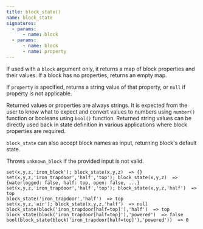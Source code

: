 ```yaml
---
title: block_state()
name: block_state
signatures:
  - params:
      - name: block
  - params:
      - name: block
      - name: property
---
```


If used with a `block` argument only, it returns a map of block properties and
their values. If a block has no properties, returns an empty map.

If `property` is specified, returns a string value of that property, or `null`
if property is not applicable.

Returned values or properties are always strings. It is expected from the user
to know what to expect and convert values to numbers using `number()` function
or booleans using `bool()` function. Returned string values can be directly used
back in state definition in various applications where block properties are
required.

`block_state` can also accept block names as input, returning block's default
state.

Throws `unknown_block` if the provided input is not valid.

```scarpet
set(x,y,z,'iron_block'); block_state(x,y,z)  => {}
set(x,y,z,'iron_trapdoor','half','top'); block_state(x,y,z)  => {waterlogged: false, half: top, open: false, ...}
set(x,y,z,'iron_trapdoor','half','top'); block_state(x,y,z,'half')  => top
block_state('iron_trapdoor','half')  => top
set(x,y,z,'air'); block_state(x,y,z,'half')  => null
block_state(block('iron_trapdoor[half=top]'),'half')  => top
block_state(block('iron_trapdoor[half=top]'),'powered')  => false
bool(block_state(block('iron_trapdoor[half=top]'),'powered'))  => 0
```
